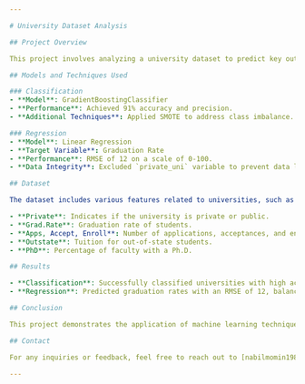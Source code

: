 ```yaml
---

# University Dataset Analysis

## Project Overview

This project involves analyzing a university dataset to predict key outcomes using both classification and regression models. Our primary objectives were to classify universities as private or public and to predict graduation rates based on various university attributes.

## Models and Techniques Used

### Classification
- **Model**: GradientBoostingClassifier
- **Performance**: Achieved 91% accuracy and precision.
- **Additional Techniques**: Applied SMOTE to address class imbalance.

### Regression
- **Model**: Linear Regression
- **Target Variable**: Graduation Rate
- **Performance**: RMSE of 12 on a scale of 0-100.
- **Data Integrity**: Excluded `private_uni` variable to prevent data leakage.

## Dataset

The dataset includes various features related to universities, such as application numbers, enrollment statistics, faculty qualifications, financial costs, and more. Key columns include:

- **Private**: Indicates if the university is private or public.
- **Grad.Rate**: Graduation rate of students.
- **Apps, Accept, Enroll**: Number of applications, acceptances, and enrollments.
- **Outstate**: Tuition for out-of-state students.
- **PhD**: Percentage of faculty with a Ph.D.

## Results

- **Classification**: Successfully classified universities with high accuracy, leveraging GradientBoostingClassifier.
- **Regression**: Predicted graduation rates with an RMSE of 12, balancing model complexity and predictive power.

## Conclusion

This project demonstrates the application of machine learning techniques to predict university-related metrics, providing valuable insights despite the challenges posed by a small, imbalanced dataset.

## Contact

For any inquiries or feedback, feel free to reach out to [nabilmomin1989@gmail.com].

---
```

